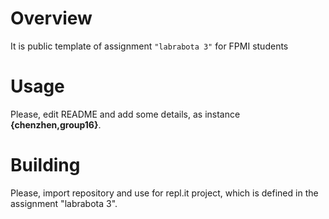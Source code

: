 # Overview

It is public template of assignment `"labrabota 3"` for FPMI students

# Usage

Please, edit README and add some details, as instance **{chenzhen,group16}**.

# Building

Please, import repository and use for repl.it project, which is defined in the assignment "labrabota 3".
